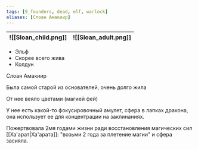 ```yaml
---
tags: [9_founders, dead, elf, warlock]
aliases: [Слоан Амакиир]
---
```


| ![[Sloan_child.png]] | ![[Sloan_adult.png]] |
| -------------------- | -------------------- |

- Эльф
- Скорее всего жива
- Колдун

Слоан Амакиир

Была самой старой из основателей, очень долго жила

От нее веяло цветами (магией фей)

У нее есть какой-то фокусировочный амулет, сфера в лапках дракона, она использует ее для концентрации на заклинаниях.

Пожертвовала 2мя годами жизни ради восстановления магических сил [[Ха'арат|Ха'арата]]: "возьми 2 года за плетение магии" и сфера засияла.

